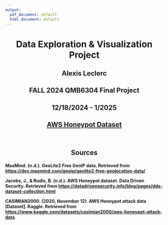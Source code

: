 ```yaml
---
output:
  pdf_document: default
  html_document: default
---
```

<center>

<h1><b>Data Exploration & Visualization Project</b></h1>

<h2><b>Alexis Leclerc</b></h2>

<h2><b>FALL 2024 QMB6304 Final Project</b></h2>

<h2><b>12/18/2024 - 1/2025</b></h2>

<h2><a href="https://www.kaggle.com/datasets/casimian2000/aws-honeypot-attack-data">AWS Honeypot Dataset</a></h2>

</center>

<br>


<!-- Sources Section -->

<center>

<h2>Sources</h2>

</center>

<h4>

MaxMind. (n.d.). GeoLite2 Free GeoIP data. Retrieved from <a href="https://dev.maxmind.com/geoip/geolite2-free-geolocation-data/">https://dev.maxmind.com/geoip/geolite2-free-geolocation-data/</a> <br>

Jacobs, J., & Rudis, B. (n.d.). AWS Honeypot dataset. Data Driven Security. Retrieved from <a href="https://datadrivensecurity.info/blog/pages/dds-dataset-collection.html">https://datadrivensecurity.info/blog/pages/dds-dataset-collection.html</a> <br>

CASIMIAN2000. (2020, November 12). AWS Honeypot attack data [Dataset]. Kaggle. Retrieved from <a href="https://www.kaggle.com/datasets/casimian2000/aws-honeypot-attack-data">https://www.kaggle.com/datasets/casimian2000/aws-honeypot-attack-data</a>

</h4>

<br>

